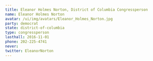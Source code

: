```yaml
---
title: Eleanor Holmes Norton, District of Columbia Congressperson
name: Eleanor Holmes Norton
avatar: /ui/img/avatars/Eleanor_Holmes_Norton.jpg
party: democrat
state: district-of-columbia
type: congressperson
lasthall: 2016-11-01
phone: 202-225-4741
never: 
twitter: EleanorNorton
---
```

